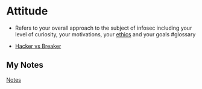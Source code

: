 # Attitude
- Refers to your overall approach to the subject of infosec including your level of curiosity, your motivations, your [ethics](ethics.md) and your goals #glossary 

- [Hacker vs Breaker](hacker-vs-breaker.md)
## My Notes
[Notes](mynotes/attitude-notes.md)
